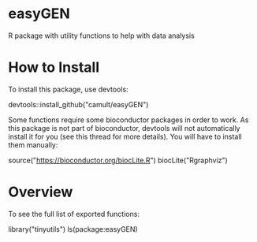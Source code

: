 # easyGEN

R package with utility functions to help with data analysis

# How to Install

To install this package, use devtools:

devtools::install_github("camult/easyGEN")

Some functions require some bioconductor packages in order to work. As this package is not part of bioconductor, devtools will not automatically install it for you (see this thread for more details). You will have to install them manually:

source("https://bioconductor.org/biocLite.R")
biocLite("Rgraphviz")

# Overview

To see the full list of exported functions:

library("tinyutils")
ls(package:easyGEN)
